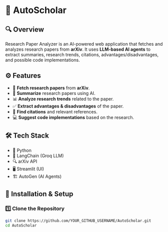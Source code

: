 # 📝 AutoScholar

## **🔍 Overview**
Research Paper Analyzer is an AI-powered web application that fetches and analyzes research papers from **arXiv**. It uses **LLM-based AI agents** to extract summaries, research trends, citations, advantages/disadvantages, and possible code implementations.

## **⚙️ Features**
- 📄 **Fetch research papers** from **arXiv**.
- 🧠 **Summarize** research papers using AI.
- 📊 **Analyze research trends** related to the paper.
- ✅ **Extract advantages & disadvantages** of the paper.
- 🔗 **Find citations** and relevant references.
- 💻 **Suggest code implementations** based on the research.

## **🛠️ Tech Stack**
- 🐍 Python
- 🤖 LangChain (Groq LLM)
- 🔍 arXiv API
- 🖥️ Streamlit (UI)
- 🏗️ AutoGen (AI Agents)

## **🚀 Installation & Setup**
### **1️⃣ Clone the Repository**
```bash
git clone https://github.com/YOUR_GITHUB_USERNAME/AutoScholar.git
cd AutoScholar


